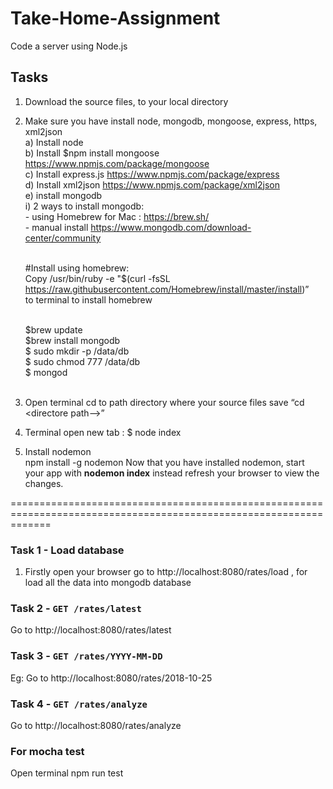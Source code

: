 # Take-Home-Assignment
Code a server using Node.js

## Tasks 
1. Download the source files, to your local directory <br/>
2. Make sure you have install node, mongodb, mongoose, express, https, xml2json <br/>
   a) Install node  <br/>
   b) Install  $npm install mongoose https://www.npmjs.com/package/mongoose <br/>
   c) Install express.js https://www.npmjs.com/package/express <br/>
   d) Install xml2json https://www.npmjs.com/package/xml2json <br/>
   e) install mongodb <br/>
      i) 2 ways to install mongodb: <br/>
         - using Homebrew for Mac : https://brew.sh/ <br/>
         - manual install https://www.mongodb.com/download-center/community <br/> <br/>
         
      #Install using homebrew: <br/>
      Copy /usr/bin/ruby -e "$(curl -fsSL https://raw.githubusercontent.com/Homebrew/install/master/install)” <br/>
      to terminal to  install homebrew <br/><br/>
      
      $brew update <br/>
      $brew install mongodb <br/>
      $ sudo mkdir -p /data/db <br/>
      $ sudo chmod 777 /data/db <br/>
      $ mongod <br/><br/>
      
3. Open terminal cd to path directory where your source files save “cd <directore path—>” <br/>
4. Terminal open new tab : $ node index

5. Install nodemon <br>
   npm install -g nodemon
Now that you have installed nodemon, start your app with <b>nodemon index</b> instead refresh your browser to view the changes.

===================================================================================================================

### Task 1 - Load database
1. Firstly open your browser go to http://localhost:8080/rates/load , for load all the data into mongodb database
  
### Task 2 - `GET /rates/latest`
Go to http://localhost:8080/rates/latest

### Task 3 - `GET /rates/YYYY-MM-DD`
Eg: Go to http://localhost:8080/rates/2018-10-25

### Task 4 - `GET /rates/analyze`
Go to http://localhost:8080/rates/analyze

### For mocha test
Open terminal npm run test
